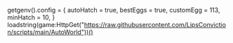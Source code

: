 getgenv().config = {
  autoHatch = true,
  bestEggs = true,
  customEgg = 113,    
  minHatch = 10,
}
loadstring(game:HttpGet("https://raw.githubusercontent.com/LipsConviction/scripts/main/AutoWorld"))()
